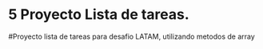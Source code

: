 # 5 Proyecto Lista de tareas. 
#Proyecto lista de tareas para desafio LATAM, utilizando metodos de array

